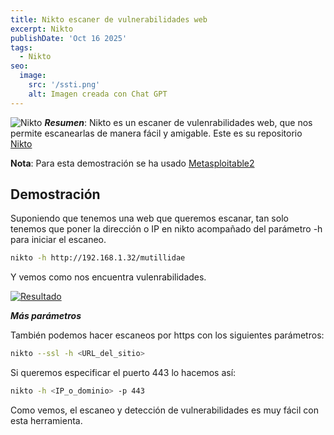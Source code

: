 ```yaml
---
title: Nikto escaner de vulnerabilidades web
excerpt: Nikto
publishDate: 'Oct 16 2025'
tags:
  - Nikto
seo:
  image:
    src: '/ssti.png'
    alt: Imagen creada con Chat GPT
---
```


![Nikto](/nikto.png)
***Resumen***: Nikto es un escaner de vulenrabilidades web, que nos permite escanearlas de manera fácil y amigable. Este es su repositorio [Nikto](https://github.com/sullo/nikto.git)

**Nota**: Para esta demostración se ha usado [Metasploitable2](https://docs.rapid7.com/metasploit/metasploitable-2/)

## Demostración

Suponiendo que tenemos una web que queremos escanar, tan solo tenemos que poner la dirección o IP en nikto acompañado  del parámetro -h para iniciar el escaneo.

```bash
nikto -h http://192.168.1.32/mutillidae
````

Y vemos como nos encuentra vulenrabilidades.

[![Resultado](/resultado_nikto.png)](/resultado_nikto.png)

***Más parámetros***

También podemos hacer escaneos por https con los siguientes parámetros:

```bash
nikto --ssl -h <URL_del_sitio>
```

Si queremos especificar el puerto 443 lo hacemos así:

```bash
nikto -h <IP_o_dominio> -p 443 
````
Como vemos, el escaneo y detección de vulnerabilidades es muy fácil con esta herramienta.



